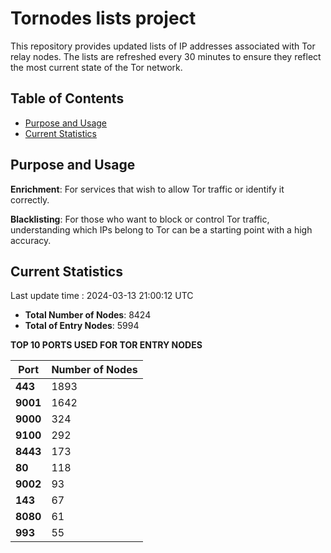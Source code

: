 # Tornodes lists project

This repository provides updated lists of IP addresses associated with Tor relay nodes. The lists are refreshed every 30 minutes to ensure they reflect the most current state of the Tor network.

## Table of Contents

- [Purpose and Usage](#purpose-and-usage)
- [Current Statistics](#current-statistics)


## Purpose and Usage

**Enrichment**: For services that wish to allow Tor traffic or identify it correctly.

**Blacklisting**: For those who want to block or control Tor traffic, understanding which IPs belong to Tor can be a starting point with a high accuracy.

## Current Statistics

Last update time : 2024-03-13 21:00:12 UTC

- **Total Number of Nodes**: 8424
- **Total of Entry Nodes**: 5994

**TOP 10 PORTS USED FOR TOR ENTRY NODES**

| **Port** | **Number of Nodes** |
|------|-----------------|
| **443**   | 1893  |
| **9001**   | 1642  |
| **9000**   | 324  |
| **9100**   | 292  |
| **8443**   | 173  |
| **80**   | 118  |
| **9002**   | 93  |
| **143**   | 67  |
| **8080**   | 61  |
| **993**   | 55  |

